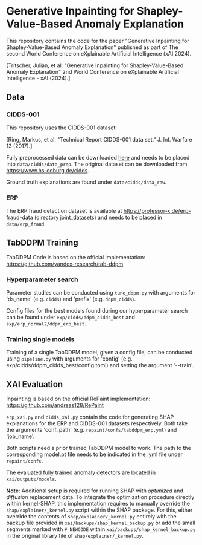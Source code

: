 # Generative Inpainting for Shapley-Value-Based Anomaly Explanation

This repository contains the code for the paper "Generative Inpainting for Shapley-Value-Based Anomaly Explanation" published as part of The second World Conference on eXplainable Artificial Intelligence (xAI 2024).

[Tritscher, Julian, et al. "Generative Inpainting for Shapley-Value-Based Anomaly Explanation" 2nd World Conference on eXplainable Artificial Intelligence - xAI (2024).]

## Data

### CIDDS-001
This repository uses the CIDDS-001 dataset:

[Ring, Markus, et al. "Technical Report CIDDS-001 data set." J. Inf. Warfare 13 (2017).]

Fully preprocessed data can be downloaded [here](https://drive.google.com/drive/folders/1yMaciiXPSbqnJrJHRrLeoiwMIiCzRF_I?usp=sharing) and needs to be placed into `data/cidds/data_prep`. The original dataset can be downloaded from https://www.hs-coburg.de/cidds.

Ground truth explanations are found under `data/cidds/data_raw`.

### ERP
The ERP fraud detection dataset is available at https://professor-x.de/erp-fraud-data (directory joint_datasets) and needs to be placed in `data/erp_fraud`.


## TabDDPM Training
TabDDPM Code is based on the official implementation: https://github.com/yandex-research/tab-ddpm

### Hyperparameter search
Parameter studies can be conducted using `tune_ddpm.py` with arguments for 'ds_name' (e.g. `cidds`) and 'prefix' (e.g. `ddpm_cidds`).

Config files for the best models found during our hyperparameter search can be found under `exp/cidds/ddpm_cidds_best` and `exp/erp_normal2/ddpm_erp_best`.

### Training single models
Training of a single TabDDPM model, given a config file, can be conducted using `pipeline.py` with arguments for 'config' (e.g. exp/cidds/ddpm_cidds_best/config.toml) and setting the argument '--train'.

## XAI Evaluation

Inpainting is based on the official RePaint implementation: https://github.com/andreas128/RePaint

`erp_xai.py` and `cidds_xai.py` contain the code for generating SHAP explanations for the ERP and CIDDS-001 datasets respectively.
Both take the arguments 'conf_path' (e.g. `repaint/confs/tabddpm_erp.yml`) and 'job_name'.

Both scripts need a prior trained TabDDPM model to work.
The path to the corresponding model.pt file needs to be indicated in the .yml file under `repaint/confs`.

The evaluated fully trained anomaly detectors are located in `xai/outputs/models`.

**Note**: Additional setup is required for running SHAP with *optimized* and *diffusion* replacement data.
To integrate the optimization procedure directly within kernel-SHAP,
this implementation requires to manually override the `shap/explainer/_kernel.py` script within the SHAP package.
For this, either override the contents of `shap/explainer/_kernel.py` entirely
with the backup file provided in `xai/backups/shap_kernel_backup.py`
or add the small segments marked with `# NEWCODE` within `xai/backups/shap_kernel_backup.py` in the
original library file of `shap/explainer/_kernel.py`.
